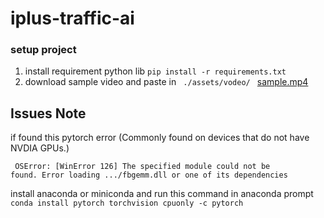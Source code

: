 # iplus-traffic-ai

### setup project
1. install requirement python lib
<code>pip install -r requirements.txt </code>
2. download sample video and paste in <code> ./assets/vodeo/ </code>
[ sample.mp4 ](https://drive.google.com/file/d/17578YcnAcKQsaAGuuPao1PCuIBuedNyf/view?usp=sharing)
## Issues Note
if found this pytorch error (Commonly found on devices that do not have NVDIA GPUs.)

<code> OSError: [WinError 126] The specified module could not be found. Error loading .../fbgemm.dll or one of its dependencies </code>

install anaconda or miniconda and run this command in anaconda prompt
<code> conda install pytorch torchvision cpuonly -c pytorch </code>


